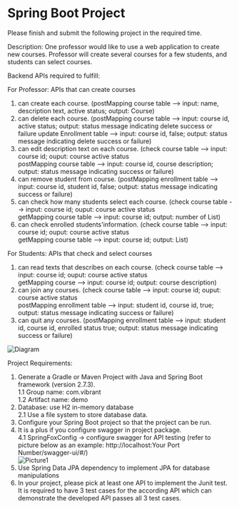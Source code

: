 # Spring Boot Project

Please finish and submit the following project in the required time.

Description:
One professor would like to use a web application to create new courses.
Professor will create several courses for a few students, and students can select courses.

Backend APIs required to fulfill:  

For Professor: APIs that can create courses  
1. can create each course. (postMapping course table --> input: name, description text, active status; output: Course)  
2. can delete each course. (postMapping course table --> input: course id, active status; output: status message indicating delete success or failure    	                                          update Enrollment table --> input: course id, false; output: status message indicating delete success or failure)  
3. can edit description text on each course. (check course table --> input: course id; ouput: course active status    
	                                    postMapping course table --> input: course id, course description; output: status message indicating success or failure)    
4. can remove student from course. (postMapping enrollment table --> input: course id, student id, false; output: status message indicating success or failure)  
5. can check how many students select each course. (check course table --> input: course id; ouput: course active status  
                                                   getMapping course table --> input: course id; output: number of List<Student>)   
6. can check enrolled students'information. (check course table --> input: course id; ouput: course active status  
                                            getMapping course table --> input: course id; output: List<Student>)     

For Students: APIs that check and select courses  
1. can read texts that describes on each course. (check course table --> input: course id; ouput: course active status  
                                                 getMapping course --> input: course id; output: course description)  
2. can join any courses. (check course table --> input: course id; ouput: course active status  
                         postMapping enrollment table --> input: student id, course id, true; output: status message indicating success or failure)   
3. can quit any courses. (postMapping enrollment table --> input: student id, course id, enrolled status true; output: status message indicating success or failure)  

![Diagram](https://user-images.githubusercontent.com/112025981/188250490-e6a92a05-addd-4ab1-8d6f-be3e2c5a64c3.svg)

Project Requirements:
1. Generate a Gradle or Maven Project with Java and Spring Boot framework (version 2.7.3).  
  1.1 Group name: com.vibrant    
  1.2 Artifact name: demo    
2. Database: use H2 in-memory database    
  2.1 Use a file system to store database data.
3. Configure your Spring Boot project so that the project can be run.  
4. It is a plus if you configure swagger in project package.      
  4.1 SpringFoxConfig → configure swagger for API testing (refer to picture below as an example:   http://localhost:Your Port Number/swagger-ui/#/)    
  ![Picture1](https://user-images.githubusercontent.com/112025981/188246311-e6abaa18-153e-4f18-ad40-e8b182555a23.svg)  
5. Use Spring Data JPA dependency to implement JPA for database manipulations     
6. In your project, please pick at least one API to implement the Junit test. It is required to have 3 test cases for the according API which can demonstrate the developed API passes all 3 test cases.  
